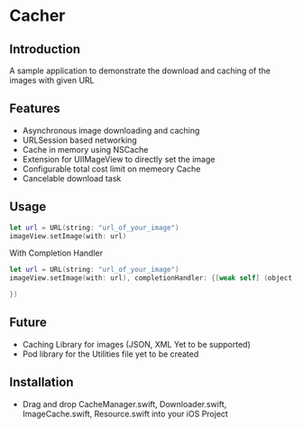 # Cacher

## Introduction
A sample application to demonstrate the download and caching of the images with given URL

## Features
- Asynchronous image downloading and caching
- URLSession based networking
- Cache in memory using NSCache
- Extension for UIIMageView to directly set the image
- Configurable total cost limit on memeory Cache
- Cancelable download task

## Usage

```swift
let url = URL(string: "url_of_your_image")
imageView.setImage(with: url)
```

With Completion Handler

```swift
let url = URL(string: "url_of_your_image")
imageView.setImage(with: url), completionHandler: {[weak self] (object, error, cacheType, url) in

})
```
## Future
- Caching Library for images (JSON, XML Yet to be supported)
- Pod library for the Utilities file yet to be created

## Installation
- Drag and drop CacheManager.swift, Downloader.swift, ImageCache.swift, Resource.swift into your iOS Project

